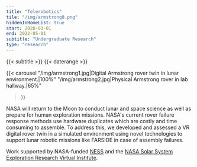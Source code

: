 ```yaml
---
title: "Telerobotics"
tile: "/img/armstrong0.png"
hiddenInHomeList: true
start: 2020-03-01
end: 2022-05-01
subtitle: "Undergraduate Research"
type: "research"
---
```


{{< subtitle >}}
{{< daterange >}}

{{< carousel
    "/img/armstrong1.jpg|Digital Armstrong rover twin in lunar environment.|100%"
    "/img/armstrong2.jpg|Physical Armstrong rover in lab hallway.|65%"
>}}

NASA will return to the Moon to conduct lunar and space science as well as prepare for human exploration missions. NASA's current rover failure response methods use hardware duplicates which are costly and time consuming to assemble. To address this, we developed and assessed a VR digital rover twin in a simulated environment using novel technologies to support lunar robotic missions like FARSIDE in case of assembly failures.

Work supported by NASA-funded [NESS](https://www.colorado.edu/ness/about) and the [NASA Solar System Exploration Research Virtual Institute](https://sservi.nasa.gov/).